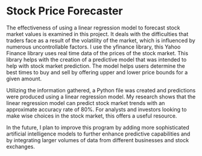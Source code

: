 # Stock Price Forecaster
 
The effectiveness of using a linear regression model to forecast stock market values is examined in this project. 
It deals with the difficulties that traders face as a result of the volatility of the market, which is influenced by numerous uncontrollable factors. 
I use the yfinance library, this Yahoo Finance library uses real time data of the prices of the stock market. 
This library helps with the creation of a predictive model that was intended to help with stock market prediction. 
The model helps users determine the best times to buy and sell by offering upper and lower price bounds for a given amount.



Utilizing the information gathered, a Python file was created and predictions were produced using a linear regression model.
My research shows that the linear regression model can predict stock market trends with an approximate accuracy rate of 80%. 
For analysts and investors looking to make wise choices in the stock market, this offers a useful resource.

In the future, I plan to improve this program by adding more sophisticated artificial intelligence models to further enhance predictive capabilities and by integrating larger volumes of data from different businesses and stock exchanges.

